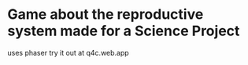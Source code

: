 # Game about the reproductive system made for a Science Project
uses phaser
try it out at q4c.web.app
